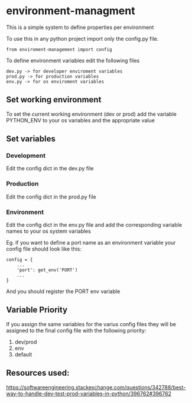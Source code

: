 # environment-managment
This is a simple system to define properties per environment

To use this in any python project import only the config.py file.

```
from enviroment-management import config
```

To define environment variables edit the following files

```
dev.py -> for developer enviroment variables
prod.py -> for production variables
env.py -> for os enviroment variables 
```

## Set working environment
To set the current working environment (dev or prod) add the variable PYTHON_ENV to your os variables and the appropriate value 

## Set variables

### Development
Edit the config dict in the dev.py file

### Production
Edit the config dict in the prod.py file

### Environment
Edit the config dict in the env.py file and add the corresponding variable names to your os system variables

Eg. if you want to define a port name as an environment variable your config file should look like this:

```
config = {
    ...
    'port': get_env('PORT')
    ...
}
```

And you should register the PORT env variable 
## Variable Priority

If you assign the same variables for the varius config files they will be assigned to the final config file with the following priority:
1) dev/prod
2) env
3) default
## Resources used: 

https://softwareengineering.stackexchange.com/questions/342788/best-way-to-handle-dev-test-prod-variables-in-python/396762#396762
